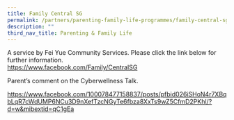 ```yaml
---
title: Family Central SG
permalink: /partners/parenting-family-life-programmes/family-central-sg/
description: ""
third_nav_title: Parenting & Family Life
---
```

<p>A service by Fei Yue Community Services. Please click the link below for further information.<br /><a href="https://www.facebook.com/FamilyCentralSG/" target="">https://www.facebook.com/Family/CentralSG</a></p>

<p>Parent&rsquo;s comment on the Cyberwellness Talk.</p>
<a href="https://www.facebook.com/100078477158837/posts/pfbid026iSHoN4r7XBqbLqR7cWdUMP6NCu3D9nXefTzcNGyTe6fbza8XxTs9wZ5CfmD2PKhl/?d=w&amp;mibextid=qC1gEa">https://www.facebook.com/100078477158837/posts/pfbid026iSHoN4r7XBqbLqR7cWdUMP6NCu3D9nXefTzcNGyTe6fbza8XxTs9wZ5CfmD2PKhl/?d=w&amp;mibextid=qC1gEa</a>